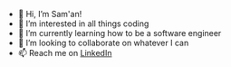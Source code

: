 - 👋 Hi, I’m Sam'an!
- 👀 I’m interested in all things coding
- 🌱 I’m currently learning how to be a software engineer
- 💞️ I’m looking to collaborate on whatever I can
- 📫 Reach me on [LinkedIn](https://www.linkedin.com/in/saman-khaliq/)

<!---
SamanKhaliq47/SamanKhaliq47 is a ✨ special ✨ repository because its `README.md` (this file) appears on your GitHub profile.
You can click the Preview link to take a look at your changes.
--->
